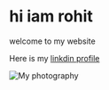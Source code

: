 # hi iam rohit

welcome to my website

Here is my [linkdin profile](https://www.linkedin.com/in/rohith-974b271ab/)

![My photography](photography.jpj)